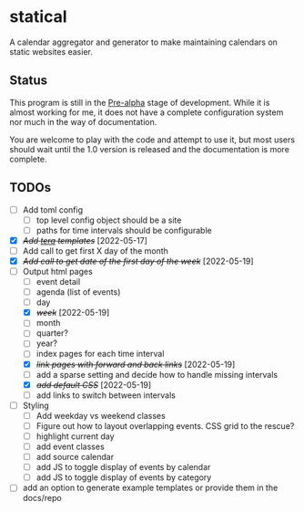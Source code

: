 # statical

A calendar aggregator and generator to make maintaining calendars on static websites easier.

## Status

This program is still in the [Pre-alpha](https://en.wikipedia.org/wiki/Software_release_life_cycle#Pre-alpha) stage of development. While it is almost working for me, it does not have a complete configuration system nor much in the way of documentation.

You are welcome to play with the code and attempt to use it, but most users should wait until the 1.0 version is released and the documentation is more complete.

## TODOs

- [ ] Add toml config
  - [ ] top level config object should be a site
  - [ ] paths for time intervals should be configurable
- [X] ~~*Add [tera](https://lib.rs/crates/tera) templates*~~ [2022-05-17]
- [ ] Add call to get first X day of the month
- [X] ~~*Add call to get date of the first day of the week*~~ [2022-05-19]
- [ ] Output html pages
  - [ ] event detail
  - [ ] agenda (list of events)
  - [ ] day
  - [X] ~~*week*~~ [2022-05-19]
  - [ ] month
  - [ ] quarter?
  - [ ] year?
  - [ ] index pages for each time interval
  - [X] ~~*link pages with forward and back links*~~ [2022-05-19]
  - [ ] add a sparse setting and decide how to handle missing intervals
  - [X] ~~*add default CSS*~~ [2022-05-19]
  - [ ] add links to switch between intervals
- [ ] Styling
  - [ ] Add weekday vs weekend classes
  - [ ] Figure out how to layout overlapping events. CSS grid to the rescue?
  - [ ] highlight current day
  - [ ] add event classes
  - [ ] add source calendar
  - [ ] add JS to toggle display of events by calendar
  - [ ] add JS to toggle display of events by category
- [ ] add an option to generate example templates or provide them in the docs/repo
